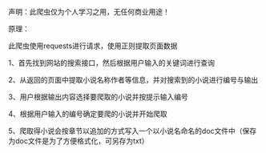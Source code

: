 声明：此爬虫仅为个人学习之用，无任何商业用途！

原理：

此爬虫使用requests进行请求，使用正则提取页面数据

1、首先找到网站的搜索接口，然后根据用户输入的关键词进行查询

2、从返回的页面中提取小说名称作者等信息，并对搜索到的小说进行编号与输出

3、用户根据输出内容选择要爬取的小说并按提示输入编号

4、根据用户输入的编号确定要爬的小说并开始爬取

5、爬取得小说会按章节以追加的方式写入一个以小说名命名的doc文件中（保存为doc文件是为了方便格式化，可另存为txt）
